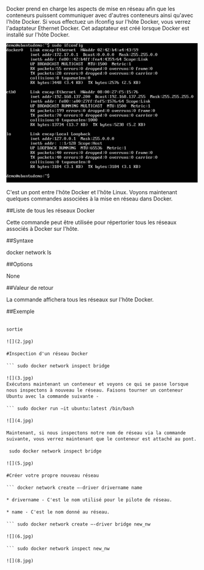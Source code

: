Docker prend en charge les aspects de mise en réseau afin que les conteneurs puissent communiquer avec d'autres conteneurs ainsi qu'avec l'hôte Docker. Si vous effectuez un ifconfig sur l'hôte Docker, vous verrez l'adaptateur Ethernet Docker. Cet adaptateur est créé lorsque Docker est installé sur l'hôte Docker.

![](1.jpg)

C'est un pont entre l'hôte Docker et l'hôte Linux. Voyons maintenant quelques commandes associées à la mise en réseau dans Docker.

##Liste de tous les réseaux Docker

Cette commande peut être utilisée pour répertorier tous les réseaux associés à Docker sur l'hôte.

##Syntaxe

docker network ls 

##Options	

None

##Valeur de retour

La commande affichera tous les réseaux sur l'hôte Docker.

##Exemple

``` sudo docker network ls

sortie

![](2.jpg)

#Inspection d'un réseau Docker

``` sudo docker network inspect bridge 

![](3.jpg)
Exécutons maintenant un conteneur et voyons ce qui se passe lorsque nous inspectons à nouveau le réseau. Faisons tourner un conteneur Ubuntu avec la commande suivante -

``` sudo docker run –it ubuntu:latest /bin/bash 

![](4.jpg)

Maintenant, si nous inspectons notre nom de réseau via la commande suivante, vous verrez maintenant que le conteneur est attaché au pont.

 sudo docker network inspect bridge

![](5.jpg)

#Créer votre propre nouveau réseau

``` docker network create –-driver drivername name 

* drivername - C'est le nom utilisé pour le pilote de réseau.

* name - C'est le nom donné au réseau.

``` sudo docker network create –-driver bridge new_nw 

![](6.jpg)

``` sudo docker network inspect new_nw 

![](8.jpg)
